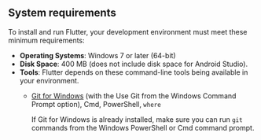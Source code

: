 ## System requirements

To install and run Flutter, your development environment must meet these minimum requirements:

* **Operating Systems**: Windows 7 or later (64-bit)
* **Disk Space**: 400 MB (does not include disk space for Android Studio).
* **Tools**: Flutter depends on these command-line tools being available in your environment.
  * [Git for Windows](https://git-scm.com/download/win) (with the Use Git from the Windows Command Prompt option), Cmd, PowerShell, `where`
     
     If Git for Windows is already installed, make sure you can run `git` commands from the
     Windows PowerShell or Cmd command prompt.
